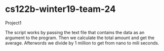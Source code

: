 # cs122b-winter19-team-24
Project1

The script works by passing the text file that contains the data as an argument to the program. Then we calculate the total 
amount and get the average. Afterwords we divide by 1 million to get from nano to mili seconds. 
